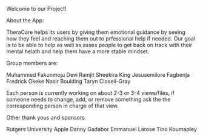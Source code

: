 

Welcome to our Project!

About the App:

TheraCare helps its users by giving them emotional guidance by seeing how they feel and reaching them out to prfessional help if needed. Our goal is to be able to help as well as asses people to get back on track with their mental helath and help them have a more stable  mindset. 



Group members are:

Muhammed Fakunmoju
Devi Ramjit
Sheekira King
Jesusemilore Fagbenja
Fredrick Okeke
Nasir Boulding
Taryn Closeil-Gray

Each person is currently working on about 2-3 or 3-4 views/files, if someone needs to change, add, or remove something ask the the corresponding person in charge of that view.

Other thank yous and sponsors

Rutgers University
Apple
Danny Gadabor
Emmanuel Larose
Tino Koumapley
